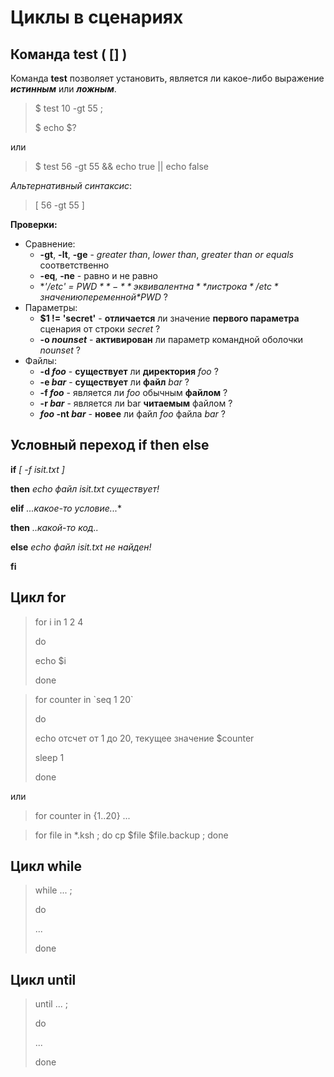# Циклы в сценариях

## Команда test ( [] )
Команда **test** позволяет установить, является ли какое-либо выражение ***истинным*** или ***ложным***.
> $ test 10 -gt 55 ;
>
> $ echo $?

или
> $ test 56 -gt 55 && echo true || echo false

*Альтернативный синтаксис*:
> [ 56 -gt 55 ]

**Проверки:**
+ Сравнение:
  + **-gt**, **-lt**, **-ge** - *greater than*, *lower than*, *greater than or equals* соответственно
  + **-eq**, **-ne** - равно и не равно
  + **'/etc' = $PWD** - **эквивалентна** ли строка */etc* значению переменной *$PWD* ?
+ Параметры:
   + **$1 != 'secret'** - **отличается** ли значение **первого параметра** сценария от строки *secret* ?
   + **-o *nounset*** - **активирован** ли параметр командной оболочки *nounset* ?
+ Файлы:
  + **-d *foo*** - **cуществует** ли **директория** *foo* ?
  + **-e *bar*** - **cуществует** ли **файл** *bar* ?
  + **-f *foo*** - является ли *foo* обычным **файлом** ?
  + **-r *bar*** - является ли bar **читаемым** файлом ?
  + ***foo* -nt *bar*** - **новее** ли файл *foo* файла *bar* ?

## Условный переход if then else
**if** *[ -f isit.txt ]*

  **then** *echo файл isit.txt существует!*

**elif** *...какое-то условие...**

  **then** *..какой-то код..*

**else** *echo файл isit.txt не найден!*

**fi**

## Цикл for
> for i in 1 2 4
>
> do
>
>   echo $i
>
> done

>for counter in \`seq 1 20\`
>
>do
>
>   echo отсчет от 1 до 20, текущее значение $counter
>
>   sleep 1
>
>done

или
> for counter in {1..20}
> ...

> for file in *.ksh ; do cp $file $file.backup ; done

## Цикл while
> while ... ;
>
> do
>   
>   ...
> 
>done

## Цикл until
> until ... ;
>
> do
>   
>   ...
> 
>done
